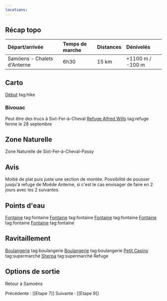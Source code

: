 ```yaml
---
locations: 
---
```

## Récap topo

| Départ/arrivée              | Temps de marche | Distances | Dénivelés        |
| :-------------------------- | :-------------- | :-------- | :--------------- |
| Samöens - Chalets d'Anterne | 6h30            | 15 km     | +1100 m / -100 m |
## Carto  
[Début](geo:46.077373,6.716765) tag:hike
### Bivouac
Peut être des trucs à Sixt-Fer-à-Cheval
[Refuge Alfred Wills](geo:46.004513,6.791244) tag:refuge ferme le 28 septembre
## Zone Naturelle
Zone Naturelle de Sixt-Fer-à-Cheval-Passy 
## Avis
Moitié de plat puis juste une section de montée. Possibilité de pousser jusqu'à refuge de Moëde Anterne, si c'est le cas envisager de faire en 2 jours avec les 2 suivantes.
## Points d'eau
[Fontaine](geo:46.047239,6.766487) tag:fontaine
[Fontaine](geo:46.046656,6.766839) tag:fontaine 
[Fontaine](geo:46.048188,6.770624) tag:fontaine 
[Fontaine](geo:46.042397,6.770201) tag:fontaine 
[Fontaine](geo:46.004758,6.791625) tag:fontaine
## Ravitaillement
[Boulangerie](geo:46.08170884677464,6.725331081526259) tag:boulangerie 
[Boulangerie](geo:46.07684908920753,6.720021470317583) tag:boulangerie 
[Petit Casino](geo:46.0837346769348,6.7263086712625615) tag:supermarché 
[Sherpa](geo:46.081003639084095,6.726754408881888) tag:supermarché 
Refuge
## Options de sortie
Retour à Samoëns

Précédente : [[Etape 7]]
Suivante : [[Etape 9]]